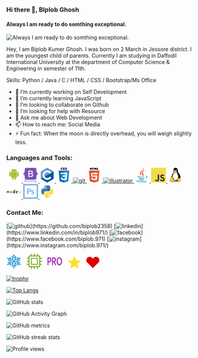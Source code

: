 ### Hi there 👋, BIplob Ghosh
#### Always I am ready to do somthing exceptional.
![Always I am ready to do somthing exceptional.](https://media-exp1.licdn.com/dms/image/C5616AQFGdqYUnLGegw/profile-displaybackgroundimage-shrink_200_800/0/1645720939306?e=1651104000&v=beta&t=HEdoDGl4Bett5FudhpyJQ2cuNFhLiUoNoZIY39kyzvk)

Hey, I am Biplob Kumer Ghosh. I was born on 2 March in Jessore district. I am the youngest child of parents. Currently I am studying in Daffodil International University at the department of Computer Science & Engineering in semester of 11th.

Skills: Python / Java / C / HTML / CSS / Bootstrap/Ms Office

- 🔭 I’m currently working on Self Development 
- 🌱 I’m currently learning JavaScript 
- 👯 I’m looking to collaborate on Github 
- 🤔 I’m looking for help with Resource 
- 💬 Ask me about Web Development 
- 📫 How to reach me: Social Media 
- ⚡ Fun fact: When the moon is directly overhead, you will weigh slightly less. 

<h3 align="left">Languages and Tools:</h3>
<p align="left"> <a href="https://developer.android.com" target="_blank" rel="noreferrer"> <img src="https://raw.githubusercontent.com/devicons/devicon/master/icons/android/android-original-wordmark.svg" alt="android" width="40" height="40"/> </a> <a href="https://getbootstrap.com" target="_blank" rel="noreferrer"> <img src="https://raw.githubusercontent.com/devicons/devicon/master/icons/bootstrap/bootstrap-plain-wordmark.svg" alt="bootstrap" width="40" height="40"/> </a> <a href="https://www.cprogramming.com/" target="_blank" rel="noreferrer"> <img src="https://raw.githubusercontent.com/devicons/devicon/master/icons/c/c-original.svg" alt="c" width="40" height="40"/> </a> <a href="https://www.w3schools.com/css/" target="_blank" rel="noreferrer"> <img src="https://raw.githubusercontent.com/devicons/devicon/master/icons/css3/css3-original-wordmark.svg" alt="css3" width="40" height="40"/> </a> <a href="https://git-scm.com/" target="_blank" rel="noreferrer"> <img src="https://www.vectorlogo.zone/logos/git-scm/git-scm-icon.svg" alt="git" width="40" height="40"/> </a> <a href="https://www.w3.org/html/" target="_blank" rel="noreferrer"> <img src="https://raw.githubusercontent.com/devicons/devicon/master/icons/html5/html5-original-wordmark.svg" alt="html5" width="40" height="40"/> </a> <a href="https://www.adobe.com/in/products/illustrator.html" target="_blank" rel="noreferrer"> <img src="https://www.vectorlogo.zone/logos/adobe_illustrator/adobe_illustrator-icon.svg" alt="illustrator" width="40" height="40"/> </a> <a href="https://www.java.com" target="_blank" rel="noreferrer"> <img src="https://raw.githubusercontent.com/devicons/devicon/master/icons/java/java-original.svg" alt="java" width="40" height="40"/> </a> <a href="https://developer.mozilla.org/en-US/docs/Web/JavaScript" target="_blank" rel="noreferrer"> <img src="https://raw.githubusercontent.com/devicons/devicon/master/icons/javascript/javascript-original.svg" alt="javascript" width="40" height="40"/> </a> <a href="https://www.linux.org/" target="_blank" rel="noreferrer"> <img src="https://raw.githubusercontent.com/devicons/devicon/master/icons/linux/linux-original.svg" alt="linux" width="40" height="40"/> </a> <a href="https://nodejs.org" target="_blank" rel="noreferrer"> <img src="https://raw.githubusercontent.com/devicons/devicon/master/icons/nodejs/nodejs-original-wordmark.svg" alt="nodejs" width="40" height="40"/> </a> <a href="https://www.photoshop.com/en" target="_blank" rel="noreferrer"> <img src="https://raw.githubusercontent.com/devicons/devicon/master/icons/photoshop/photoshop-line.svg" alt="photoshop" width="40" height="40"/> </a> <a href="https://www.python.org" target="_blank" rel="noreferrer"> <img src="https://raw.githubusercontent.com/devicons/devicon/master/icons/python/python-original.svg" alt="python" width="40" height="40"/> </a> </p>



<h3 align="left">Contact Me:</h3>
[<img src="https://img.icons8.com/color/48/000000/git.png" alt='github' height='40'>](https://github.com/biplob2358)  [<img src='https://img.icons8.com/color/48/000000/linkedin.png' alt='linkedin' height='40'>](https://www.linkedin.com/in/biplob971/)  [<img src='https://img.icons8.com/color/48/000000/facebook.png' alt='facebook' height='40'>](https://www.facebook.com/biplob.971)  [<img src='https://img.icons8.com/fluency/48/000000/instagram-new.png' alt='instagram' height='40'>](https://www.instagram.com/biplob.971/)  

<a href='https://archiveprogram.github.com/'><img src='https://raw.githubusercontent.com/acervenky/animated-github-badges/master/assets/acbadge.gif' width='40' height='40'></a> <a href='https://docs.github.com/en/developers'><img src='https://raw.githubusercontent.com/acervenky/animated-github-badges/master/assets/devbadge.gif' width='40' height='40'></a> <a href='https://github.com/pricing'><img src='https://raw.githubusercontent.com/acervenky/animated-github-badges/master/assets/pro.gif' width='40' height='40'></a> <a href='https://stars.github.com/'><img src='https://raw.githubusercontent.com/acervenky/animated-github-badges/master/assets/starbadge.gif' width='35' height='35'></a> <a href='https://docs.github.com/en/github/supporting-the-open-source-community-with-github-sponsors'><img src='https://raw.githubusercontent.com/acervenky/animated-github-badges/master/assets/sponsorbadge.gif' width='35' height='35'></a> 

[![trophy](https://github-profile-trophy.vercel.app/?username=biplob2358)](https://github.com/ryo-ma/github-profile-trophy)

[![Top Langs](https://github-readme-stats.vercel.app/api/top-langs/?username=biplob2358)](https://github.com/anuraghazra/github-readme-stats)

![GitHub stats](https://github-readme-stats.vercel.app/api?username=biplob2358&show_icons=true)  

![GitHub Activity Graph](https://activity-graph.herokuapp.com/graph?username=biplob2358)  

![GitHub metrics](https://metrics.lecoq.io/biplob2358)  

![GitHub streak stats](https://github-readme-streak-stats.herokuapp.com/?user=biplob2358)  

![Profile views](https://gpvc.arturio.dev/biplob2358)  
